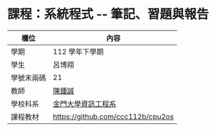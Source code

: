 # 課程：系統程式 -- 筆記、習題與報告

欄位 | 內容
-----|--------
學期 | 112 學年下學期
學生 |  呂博翔
學號末兩碼 | 21
教師 | [陳鍾誠](https://www.nqu.edu.tw/educsie/index.php?act=blog&code=list&ids=4)
學校科系 | [金門大學資訊工程系](https://www.nqu.edu.tw/educsie/index.php)
課程教材 | https://github.com/ccc112b/cpu2os
